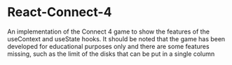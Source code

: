 # React-Connect-4
An implementation of the Connect 4 game to show the features of the useContext and useState hooks.
It should be noted that the game has been developed for educational purposes only and there are some features missing, such as the limit of the disks that can be put in a single column
